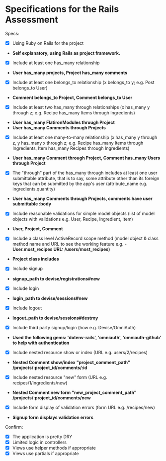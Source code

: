 # Specifications for the Rails Assessment

Specs:

- [x] Using Ruby on Rails for the project
- **Self explanatory, using Rails as project framework.**
- [x] Include at least one has_many relationship
- **User has_many projects, Project has_many comments**
- [x] Include at least one belongs_to relationship (x belongs_to y; e.g. Post belongs_to User)
- **Comment belongs_to Project, Comment belongs_to User**
- [x] Include at least two has_many through relationships (x has_many y through z; e.g. Recipe has_many Items through Ingredients)
- **User has_many FlatironModules through Project**
- **User has_many Comments through Projects**
- [x] Include at least one many-to-many relationship (x has_many y through z, y has_many x through z; e.g. Recipe has_many Items through Ingredients, Item has_many Recipes through Ingredients)
- **User has_many Comment through Project, Comment has_many Users through Project**
- [x] The "through" part of the has_many through includes at least one user submittable attribute, that is to say, some attribute other than its foreign keys that can be submitted by the app's user (attribute_name e.g. ingredients.quantity)
- **User has_many Comments through Projects, comments have user submittable :body**
- [x] Include reasonable validations for simple model objects (list of model objects with validations e.g. User, Recipe, Ingredient, Item)
- **User, Project, Comment**
- [x] Include a class level ActiveRecord scope method (model object & class method name and URL to see the working feature e.g. - **User.most_recipes URL: /users/most_recipes)**
- **Project class includes**
- [x] Include signup
- **signup_path to devise/registrations#new**
- [x] Include login
- **login_path to devise/sessions#new**
- [x] Include logout
- **logout_path to devise/sessions#destroy**
- [x] Include third party signup/login (how e.g. Devise/OmniAuth)
- **Used the following gems: 'dotenv-rails', 'omniauth', 'omniauth-github' to help with authentication**
- [x] Include nested resource show or index (URL e.g. users/2/recipes)
- **Nested Comment show/index "project_comment_path" /projects/:project_id/comments/:id**
- [x] Include nested resource "new" form (URL e.g. recipes/1/ingredients/new)
- **Nested Comment new form "new_project_comment_path" /projects/:project_id/comments/new**
- [x] Include form display of validation errors (form URL e.g. /recipes/new)
- **Signup form displays validation errors**

Confirm:

- [x] The application is pretty DRY
- [x] Limited logic in controllers
- [x] Views use helper methods if appropriate
- [x] Views use partials if appropriate

